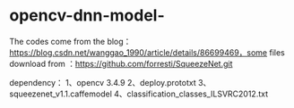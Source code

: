 # opencv-dnn-model-
The codes come from the blog：https://blog.csdn.net/wanggao_1990/article/details/86699469，some files download from ：https://github.com/forresti/SqueezeNet.git

dependency：
1、opencv 3.4.9
2、deploy.prototxt
3、squeezenet_v1.1.caffemodel
4、classification_classes_ILSVRC2012.txt


